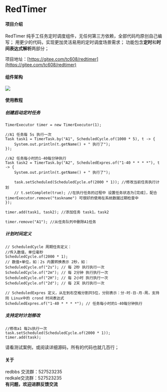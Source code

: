 # RedTimer

#### 项目介绍
RedTimer 纯手工任务定时调度组件，无任何第三方依赖，全部代码均原创自己编写；
用更少的代码，实现更加灵活易用的定时调度场景需求；
功能包含**定时**和**时间表达式解析**两部分；

项目地址：[https://gitee.com/tc608/redtimer](https://gitee.com/tc608/redtimer)

#### 组件架构
![](http://img.1216.top/redbbs/20180811122309.png)


#### 使用教程
##### 创建启动定时任务
```
TimerExecutor timer = new TimerExecutor(1);

//A1 任务每 5s 执行一次
Task task1 = TimerTask.by("A1", ScheduledCycle.of(1000 * 5), t -> {
    System.out.println(t.getName() + " 执行了");
});

//A2 任务每小时的1-40每分钟执行
Task task2 = TimerTask.by("A2", ScheduledExpres.of("1-40 * * * *"), t -> {
    System.out.println(t.getName() + " 执行了");

    task.setScheduled(ScheduledCycle.of(2000 * 1)); //修改当前任务执行计划
    // t.setComplete(true); //在执行任务的过程中 设置任务状态为[完成]，配合 timerExecutor.remove("taskname") 可很好的使用在系统数据过期检查中
});

timer.add(task1, task2); //添加任务 task1，task2

timer.remove("A1"); //从任务队列中删除A1任务
```
##### 计划时间定义
```
// ScheduledCycle 周期任务定义：
//传入数值，单位毫秒
ScheduledCycle.of(2000 * 1);
// 数值+单位，如：2s 内置转换表示 2秒，如： 
ScheduledCycle.of("2s"); // 每 2秒 执行执行一次
ScheduledCycle.of("2m"); // 每 2分钟 执行执行一次
ScheduledCycle.of("2H"); // 每 2小时 执行执行一次
ScheduledCycle.of("2d"); // 每 2天 执行执行一次

// ScheduledExpres 定义，从左到右空格分割共5位，分别表示：分-时-日-月-周，支持同 Linux中的 crond 时间表达式
ScheduledExpres.of("1-40 * * * *"); // 任务每小时的1-40每分钟执行

```

##### 支持定时计划修改
```
//修改a1 每2s执行一次
task.setScheduled(ScheduledCycle.of(2000 * 1));
timer.add(task);
```
请看测试案例，或阅读详细源码，所有的代码也就几百行；

#### 关于
redbbs 交流群：527523235  
redkale交流群：527523235  
**有问题，欢迎进群反馈交流**